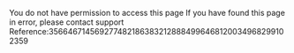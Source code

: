 You do not have permission to access this page If you have found this page in error, please contact support Reference:3566467145692774821863832128884996468120034968299102359